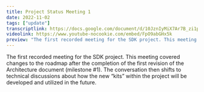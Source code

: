```yaml
---
title: Project Status Meeting 1
date: 2022-11-02
tags: ["update"]
transcriptlink: https://docs.google.com/document/d/10JznIyMiX7Ar7B_zi1phKZJUsCUTEvbXARlgH0naF6I/edit?usp=sharing
videolink: https://www.youtube-nocookie.com/embed/FpO9abGHx5k
preview: "The first recorded meeting for the SDK project. This meeting covered changes to the roadmap after the completion of the first revision of the Architecture document (milestone #1). The conversation then shifts to technical discussions about how the new “kits” within the project will be developed and utilized in the future."
---
```


The first recorded meeting for the SDK project. This meeting covered changes to the roadmap after the completion of the first revision of the Architecture document (milestone #1). The conversation then shifts to technical discussions about how the new “kits” within the project will be developed and utilized in the future.
